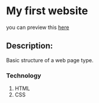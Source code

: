 # My first website

you can preview this [here](http://pagina.surge.sh/#projects)

## Description:
Basic structure of a web page type.

### Technology
1. HTML
2. CSS